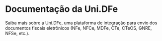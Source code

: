 # Documentação da Uni.DFe

Saiba mais sobre a Uni.DFe, uma plataforma de integração para envio dos documentos fiscais eletrônicos (NFe, NFCe, MDFe, CTe, CTeOS, GNRE, NFSe, etc.).